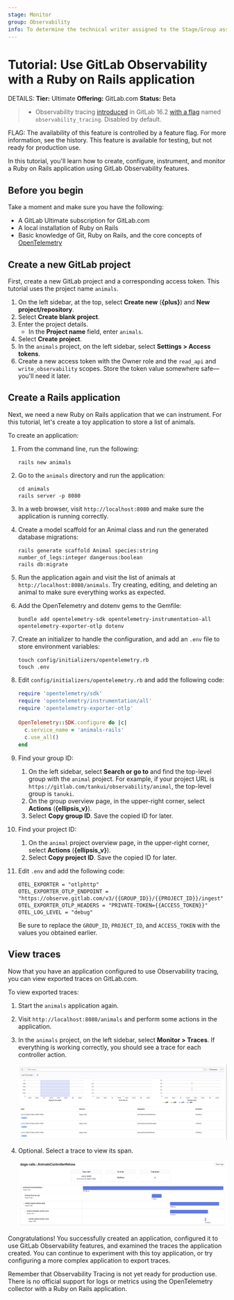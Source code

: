 ```yaml
---
stage: Monitor
group: Observability
info: To determine the technical writer assigned to the Stage/Group associated with this page, see https://handbook.gitlab.com/handbook/product/ux/technical-writing/#assignments
---
```


# Tutorial: Use GitLab Observability with a Ruby on Rails application

DETAILS:
**Tier:** Ultimate
**Offering:** GitLab.com
**Status:** Beta

> - Observability tracing [introduced](https://gitlab.com/gitlab-org/gitlab/-/merge_requests/124966) in GitLab 16.2 [with a flag](../../administration/feature_flags.md) named `observability_tracing`. Disabled by default.

FLAG:
The availability of this feature is controlled by a feature flag.
For more information, see the history.
This feature is available for testing, but not ready for production use.

In this tutorial, you'll learn how to create, configure, instrument, and monitor a Ruby on Rails application using GitLab Observability features.

## Before you begin

Take a moment and make sure you have the following:

- A GitLab Ultimate subscription for GitLab.com
- A local installation of Ruby on Rails
- Basic knowledge of Git, Ruby on Rails, and the core concepts of [OpenTelemetry](https://opentelemetry.io/)

## Create a new GitLab project

First, create a new GitLab project and a corresponding access token.
This tutorial uses the project name `animals`.

1. On the left sidebar, at the top, select **Create new** (**{plus}**) and **New project/repository**.
1. Select **Create blank project**.
1. Enter the project details.
   - In the **Project name** field, enter `animals`.
1. Select **Create project**.
1. In the `animals` project, on the left sidebar, select **Settings > Access tokens**.
1. Create a new access token with the Owner role and the `read_api` and `write_observability` scopes. Store the token value somewhere safe—you'll need it later.

## Create a Rails application

Next, we need a new Ruby on Rails application that we can instrument. For this tutorial, let's create a toy application to store a list of animals.

To create an application:

1. From the command line, run the following:

   ```shell
   rails new animals
   ```

1. Go to the `animals` directory and run the application:

   ```shell
   cd animals
   rails server -p 8080
   ```

1. In a web browser, visit `http://localhost:8080` and make sure the application is running correctly.
1. Create a model scaffold for an Animal class and run the generated database migrations:

   ```shell
   rails generate scaffold Animal species:string number_of_legs:integer dangerous:boolean
   rails db:migrate
   ```

1. Run the application again and visit the list of animals at `http://localhost:8080/animals`. Try creating, editing, and deleting an animal to make sure everything works as expected.
1. Add the OpenTelemetry and dotenv gems to the Gemfile:

   ```shell
   bundle add opentelemetry-sdk opentelemetry-instrumentation-all opentelemetry-exporter-otlp dotenv
   ```

1. Create an initializer to handle the configuration, and add an `.env` file to store environment variables:

   ```shell
   touch config/initializers/opentelemetry.rb
   touch .env
   ```

1. Edit `config/initializers/opentelemetry.rb` and add the following code:

   ```ruby
   require 'opentelemetry/sdk'
   require 'opentelemetry/instrumentation/all'
   require 'opentelemetry-exporter-otlp'

   OpenTelemetry::SDK.configure do |c|
     c.service_name = 'animals-rails'
     c.use_all()
   end
   ```

1. Find your group ID:
   1. On the left sidebar, select **Search or go to** and find the top-level group with the `animal` project. For example, if your project URL is `https://gitlab.com/tankui/observability/animal`, the top-level group is `tanuki`.
   1. On the group overview page, in the upper-right corner, select **Actions** (**{ellipsis_v}**).
   1. Select **Copy group ID**. Save the copied ID for later.
1. Find your project ID:
   1. On the `animal` project overview page, in the upper-right corner, select **Actions** (**{ellipsis_v}**).
   1. Select **Copy project ID**. Save the copied ID for later.

1. Edit `.env` and add the following code:

   ```shell
   OTEL_EXPORTER = "otlphttp"
   OTEL_EXPORTER_OTLP_ENDPOINT = "https://observe.gitlab.com/v3/{{GROUP_ID}}/{{PROJECT_ID}}/ingest"
   OTEL_EXPORTER_OTLP_HEADERS = "PRIVATE-TOKEN={{ACCESS_TOKEN}}"
   OTEL_LOG_LEVEL = "debug"
   ```

   Be sure to replace the `GROUP_ID`, `PROJECT_ID`, and `ACCESS_TOKEN` with the values you obtained earlier.

## View traces

Now that you have an application configured to use Observability tracing,
you can view exported traces on GitLab.com.

To view exported traces:

1. Start the `animals` application again.
1. Visit `http://localhost:8080/animals` and perform some actions in the application.
1. In the `animals` project, on the left sidebar, select **Monitor > Traces**.
   If everything is working correctly, you should see a trace for each controller action.

   ![Metrics UI](img/metrics_ui.png)

1. Optional. Select a trace to view its span.

   ![Traces UI](img/single_trace.png)

Congratulations! You successfully created an application, configured it to use GitLab Observability features, and examined the traces the application created. You can continue to experiment with this toy application, or try configuring a more complex application to export traces.

Remember that Observability Tracing is not yet ready for production use. There is no official support for logs or metrics using the OpenTelemetry collector with a Ruby on Rails application.
